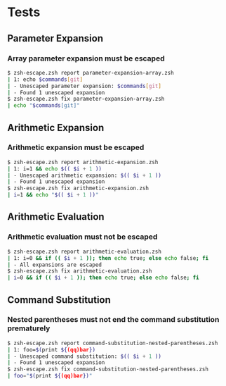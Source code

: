 # Tests

## Parameter Expansion

### Array parameter expansion must be escaped
```sh
$ zsh-escape.zsh report parameter-expansion-array.zsh
| 1: echo $commands[git]
| - Unescaped parameter expansion: $commands[git]
| - Found 1 unescaped expansion
$ zsh-escape.zsh fix parameter-expansion-array.zsh
| echo "$commands[git]"
```

## Arithmetic Expansion

### Arithmetic expansion must be escaped
```sh
$ zsh-escape.zsh report arithmetic-expansion.zsh
| 1: i=1 && echo $(( $i + 1 ))
| - Unescaped arithmetic expansion: $(( $i + 1 ))
| - Found 1 unescaped expansion
$ zsh-escape.zsh fix arithmetic-expansion.zsh
| i=1 && echo "$(( $i + 1 ))"
```

## Arithmetic Evaluation

### Arithmetic evaluation must not be escaped
```sh
$ zsh-escape.zsh report arithmetic-evaluation.zsh
| 1: i=0 && if (( $i + 1 )); then echo true; else echo false; fi
| - All expansions are escaped
$ zsh-escape.zsh fix arithmetic-evaluation.zsh
| i=0 && if (( $i + 1 )); then echo true; else echo false; fi
```

## Command Substitution

### Nested parentheses must not end the command substitution prematurely
```sh
$ zsh-escape.zsh report command-substitution-nested-parentheses.zsh
| 1: foo=$(print ${(qq)bar})
| - Unescaped command substitution: $(( $i + 1 ))
| - Found 1 unescaped expansion
$ zsh-escape.zsh fix command-substitution-nested-parentheses.zsh
| foo="$(print ${(qq)bar})"
```
